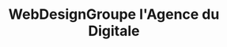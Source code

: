 ---
title: WebDesignGroupe l'Agence du Digitale
menu: Notre Agence
onpage_menu: true
body_classes: "modular header-image fullwidth"

content:
    items: '@self.modular'
    order:
         custom:
            - _callout           
            - _vision
            - _together
            - _engage
            - _contact
            
---